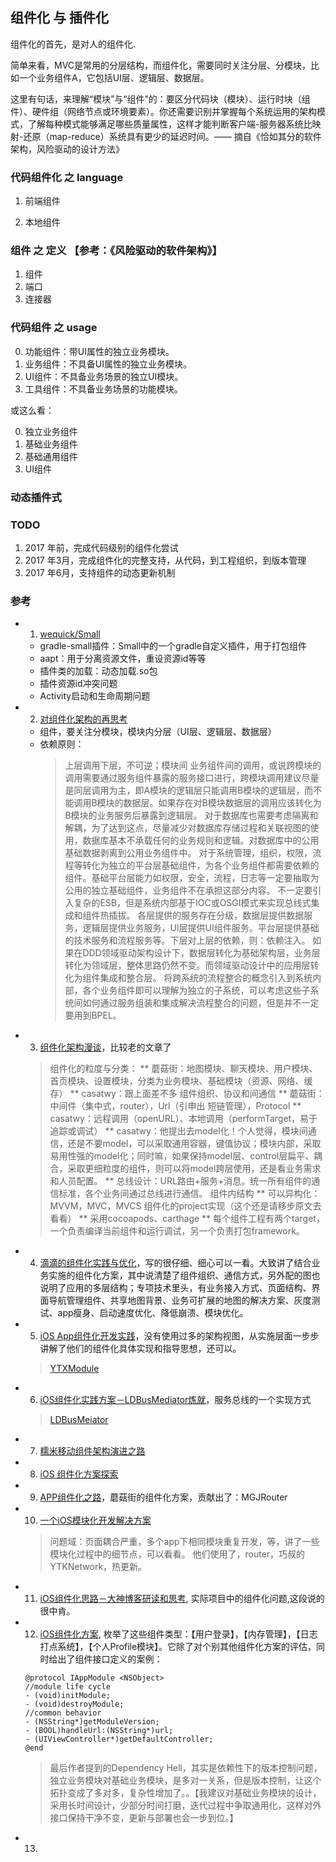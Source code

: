## 组件化 与 插件化

组件化的首先，是对人的组件化.

简单来看，MVC是常用的分层结构，而组件化，需要同时关注分层、分模块，比如一个业务组件A，它包括UI层、逻辑层、数据层。

这里有句话，来理解“模块”与“组件”的：要区分代码块（模块）、运行时块（组件）、硬件组（网络节点或环境要素）。你还需要识别并掌握每个系统运用的架构模式，了解每种模式能够满足哪些质量属性，这样才能判断客户端-服务器系统比映射-还原（map-reduce）系统具有更少的延迟时间。—— 摘自《恰如其分的软件架构，风险驱动的设计方法》

### 代码组件化 之 language

1. 前端组件

2. 本地组件

### 组件 之 定义 【参考：《风险驱动的软件架构》】

1. 组件
2. 端口
3. 连接器

### 代码组件 之 usage

0. 功能组件：带UI属性的独立业务模块。
1. 业务组件：不具备UI属性的独立业务模块。
2. UI组件：不具备业务场景的独立UI模块。
3. 工具组件：不具备业务场景的功能模块。

或这么看：

0. 独立业务组件
1. 基础业务组件
2. 基础通用组件
3. UI组件

### 动态插件式


### TODO

1. 2017 年前，完成代码级别的组件化尝试
2. 2017 年3月，完成组件化的完整支持，从代码，到工程组织，到版本管理
3. 2017 年6月，支持组件的动态更新机制

### 参考

  * 1. [wequick/Small](https://github.com/wequick/Small)
    - gradle-small插件：Small中的一个gradle自定义插件，用于打包组件
    - aapt：用于分离资源文件，重设资源id等等
    - 插件类的加载：动态加载.so包
    - 插件资源id冲突问题
    - Activity启动和生命周期问题

  * 2. [对组件化架构的再思考](http://blog.csdn.net/fallenink/article/details/52884348)
    - 组件，要关注分模块，模块内分层（UI层、逻辑层、数据层）
    - 依赖原则：
      > 上层调用下层，不可逆；模块间
      > 业务组件间的调用，或说跨模块的调用需要通过服务组件暴露的服务接口进行，跨模块调用建议尽量是同层调用为主，即A模块的逻辑层只能调用B模块的逻辑层，而不能调用B模块的数据层。如果存在对B模块数据层的调用应该转化为B模块的业务服务后暴露到逻辑层。
      > 对于数据库也需要考虑隔离和解耦，为了达到这点，尽量减少对数据库存储过程和关联视图的使用，数据库基本不承载任何的业务规则和逻辑。对数据库中的公用基础数据剥离到公用业务组件中。
      > 对于系统管理，组织，权限，流程等转化为独立的平台层基础组件，为各个业务组件都需要依赖的组件。基础平台层能力如权限，安全，流程，日志等一定要抽取为公用的独立基础组件，业务组件不在承担这部分内容。
      > 不一定要引入复杂的ESB，但是系统内部基于IOC或OSGI模式来实现总线式集成和组件热插拔。
      > 各层提供的服务存在分级，数据层提供数据服务，逻辑层提供业务服务，UI层提供UI组件服务。平台层提供基础的技术服务和流程服务等。下层对上层的依赖，则：依赖注入。
      > 如果在DDD领域驱动架构设计下，数据层转化为基础架构层，业务层转化为领域层，整体思路仍然不变。而领域驱动设计中的应用层转化为组件集成和整合层。
      > 将跨系统的流程整合的概念引入到系统内部，各个业务组件即可以理解为独立的子系统，可以考虑这些子系统间如何通过服务组装和集成解决流程整合的问题，但是并不一定要用到BPEL。

  * 3. [组件化架构漫谈](http://blog.csdn.net/fallenink/article/details/52895417)，比较老的文章了
    > 组件化的粒度与分类：
      ** 蘑菇街：地图模块、聊天模块、用户模块、首页模块、设置模块，分类为业务模块、基础模块（资源、网络、缓存）
      ** casatwy：跟上面差不多
    > 组件组织、协议和间通信
      ** 蘑菇街：中间件（集中式，router），Url（引申出 短链管理），Protocol
      ** casatwy：远程调用（openURL）、本地调用（performTarget，易于追踪或调试）
      ** casatwy：他提出去model化！个人觉得，模块间通信，还是不要model，可以采取通用容器，键值协议；模块内部，采取易用性强的model化；同时嘛，如果保持model层、control层扁平、耦合，采取更细粒度的组件，则可以将model跨层使用，还是看业务需求和人员配置。
      ** 总线设计：URL路由+服务+消息。统一所有组件的通信标准，各个业务间通过总线进行通信。
    > 组件内结构
      ** 可以异构化：MVVM，MVC，MVCS
    > 组件化的project实现（这个还是请移步原文去看看）
      ** 采用cocoapods、carthage
      ** 每个组件工程有两个target，一个负责编译当前组件和运行调试，另一个负责打包framework。

  * 4. [滴滴的组件化实践与优化](http://blog.csdn.net/fallenink/article/details/52905347)，写的很仔细、细心可以一看。大致讲了结合业务实施的组件化方案，其中说清楚了组件组织、通信方式，另外配的图也说明了应用的多层结构；专项技术里头，有业务接入方式、页面结构、界面导航管理组件、共享地图背景、业务可扩展的地图的解决方案、灰度测试、app瘦身、启动速度优化、降低崩溃、模块优化。
  * 5. [iOS App组件化开发实践](http://blog.csdn.net/fallenink/article/details/52905701)，没有使用过多的架构视图，从实施层面一步步讲解了他们的组件化具体实现和指导思想，还可以。
    > [YTXModule](https://github.com/mdsb100/YTXModule/blob/master/Example/Tests/TestYTXModuleSpec.m)

  * 6. [ iOS组件化实践方案－LDBusMediator炼就](http://blog.csdn.net/fallenink/article/details/52905760)，服务总线的一个实现方式
    > [LDBusMeiator](https://github.com/Lede-Inc/LDBusMediator.git)

  * 7. [糯米移动组件架构演进之路](http://blog.csdn.net/fallenink/article/details/52905833)
  * 8. [iOS 组件化方案探索](http://blog.csdn.net/fallenink/article/details/52905854)
  * 9. [APP组件化之路](http://blog.csdn.net/fallenink/article/details/52905874)，蘑菇街的组件化方案，贡献出了：MGJRouter
  * 10. [一个iOS模块化开发解决方案](http://blog.csdn.net/fallenink/article/details/53063823)
    > 问题域：页面耦合严重，多个app下相同模块重复开发，等，讲了一些模块化过程中的细节点，可以看看。
    > 他们使用了，router，巧叔的YTKNetwork，热更新。

  * 11. [iOS组件化思路－大神博客研读和思考](http://blog.csdn.net/fallenink/article/details/53127082), 实际项目中的组件化问题,这段说的很中肯。

  * 12. [iOS组件化方案](http://mrpeak.cn/blog/module/?utm_source=tuicool&utm_medium=referral), 枚举了这些组件类型：【用户登录】，【内存管理】，【日志打点系统】，【个人Profile模块】。它除了对个别其他组件化方案的评估，同时给出了组件接口定义的案例：
    ```
    @protocol IAppModule <NSObject>
    //module life cycle
    - (void)initModule;
    - (void)destroyModule;
    //common behavior
    - (NSString*)getModuleVersion;
    - (BOOL)handleUrl:(NSString*)url;
    - (UIViewController*)getDefaultController;
    @end
    ```
    > 最后作者提到的Dependency Hell，其实是依赖性下的版本控制问题，独立业务模块对基础业务模块，是多对一关系，但是版本控制，让这个拓扑变成了多对多，复杂性增加了。。【我建议对基础业务模块的设计，采用长时间设计，少部分时间打磨，迭代过程中争取通用化，这样对外接口保持干净不变，更新与部署也会一步到位。】

  * 13. []()
